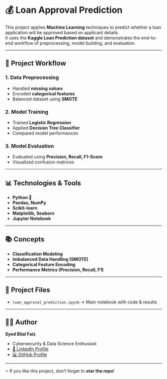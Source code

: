 # 💰 Loan Approval Prediction  

This project applies **Machine Learning** techniques to predict whether a loan application will be approved based on applicant details.  
It uses the **Kaggle Loan Prediction dataset** and demonstrates the end-to-end workflow of preprocessing, model building, and evaluation.  

---

## 🚀 Project Workflow  

### 1. Data Preprocessing  
- Handled **missing values**  
- Encoded **categorical features**  
- Balanced dataset using **SMOTE**  

### 2. Model Training  
- Trained **Logistic Regression**  
- Applied **Decision Tree Classifier**  
- Compared model performances  

### 3. Model Evaluation  
- Evaluated using **Precision, Recall, F1-Score**  
- Visualized confusion matrices  

---

## 📊 Technologies & Tools  

- **Python 🐍**  
- **Pandas, NumPy**  
- **Scikit-learn**  
- **Matplotlib, Seaborn**  
- **Jupyter Notebook**  

---

## 📚 Concepts  

- **Classification Modeling**  
- **Imbalanced Data Handling (SMOTE)**  
- **Categorical Feature Encoding**  
- **Performance Metrics (Precision, Recall, F1)**  

---

## 📂 Project Files  

- `loan_approval_prediction.ipynb` → Main notebook with code & results  

---

## 👨‍💻 Author  

**Syed Bilal Faiz**  
- Cybersecurity & Data Science Enthusiast  
- [🔗 LinkedIn Profile](https://www.linkedin.com/in/syed-bilal-faiz-262324247)  
- [💻 GitHub Profile](https://github.com/SYEDBILALFAIZ)  

---

⭐ If you like this project, don’t forget to **star the repo**!  

